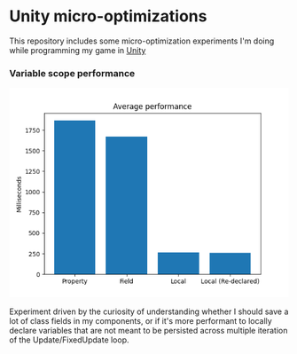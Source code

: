 # Unity micro-optimizations

This repository includes some micro-optimization experiments I'm doing while programming my game in [Unity](https://unity.com)

### Variable scope performance

![Variable scope performance graph](./variable%20scope%20performance/graph.png)

Experiment driven by the curiosity of understanding whether I should save a lot of class fields in my components, or if it's more performant to locally declare variables that are not meant to be persisted across multiple iteration of the Update/FixedUpdate loop.
